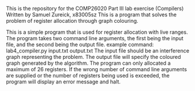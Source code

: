 This is the repository for the COMP26020 Part III lab exercise (Compilers)
Written by Samuel Zureick, x83005sz
This is a program that solves the problem of register allocation through graph colouring.

This is a simple program that is used for register allocation with live ranges.
The program takes two command line arguments, the first being the input file, and the second being the output file. 
example command: lab4_compiler.py input.txt output.txt
The input file should be an interference graph representing the problem.
The output file will specify the coloured graph generated by the algorithm.
The program can only allocated a maximum of 26 registers. If the wrong number of command line arguments are supplied or the number of registers being used is exceeded, the program will display an error message and halt.
